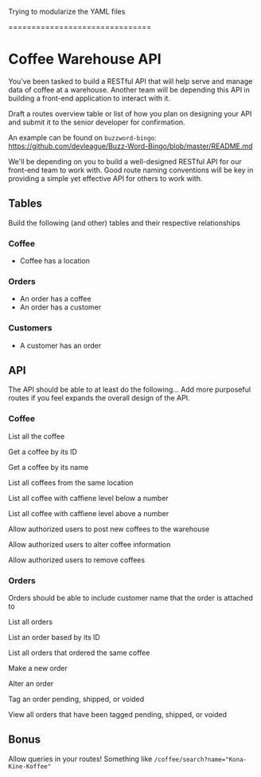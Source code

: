Trying to modularize the YAML files


===============================

# Coffee Warehouse API

You've been tasked to build a RESTful API that will help serve and manage data of coffee at a warehouse. Another team will be depending this API in building a front-end application to interact with it.

Draft a routes overview table or list of how you plan on designing your API and submit it to the senior developer for confirmation.

An example can be found on `buzzword-bingo`: https://github.com/devleague/Buzz-Word-Bingo/blob/master/README.md

We'll be depending on you to build a well-designed RESTful API for our front-end team to work with. Good route naming conventions will be key in providing a simple yet effective API for others to work with.

## Tables

Build the following (and other) tables and their respective relationships

### Coffee
- Coffee has a location

### Orders
- An order has a coffee
- An order has a customer


### Customers
- A customer has an order


## API

The API should be able to at least do the following... Add more purposeful routes if you feel expands the overall design of the API.

### Coffee
List all the coffee

Get a coffee by its ID

Get a coffee by its name

List all coffees from the same location

List all coffee with caffiene level below a number

List all coffee with caffiene level above a number

Allow authorized users to post new coffees to the warehouse

Allow authorized users to alter coffee information

Allow authorized users to remove coffees

### Orders
Orders should be able to include customer name that the order is attached to

List all orders

List an order based by its ID

List all orders that ordered the same coffee

Make a new order

Alter an order

Tag an order pending, shipped, or voided

View all orders that have been tagged pending, shipped, or voided

## Bonus

Allow queries in your routes! Something like `/coffee/search?name="Kona-Kine-Koffee"`
